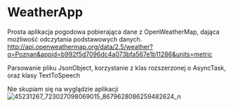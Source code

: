# WeatherApp

Prosta aplikacja pogodowa pobierająca dane z OpenWeatherMap, dająca możliwość odczytania podstawowych danych.
http://api.openweathermap.org/data/2.5/weather?q=Poznan&appid=b992f5d7096dc4a073bfa567e1b11286&units=metric

Parsowanie pliku JsonObject, korzystanie z klas rozszerzonej o AsyncTask, oraz klasy TextToSpeech


Nie skupiam się na wyglądzie aplikacji
![45231267_723027098069015_8679628086259482624_n](https://user-images.githubusercontent.com/29012820/47891924-859c4e80-de55-11e8-9918-6d780c50ccb2.png)


